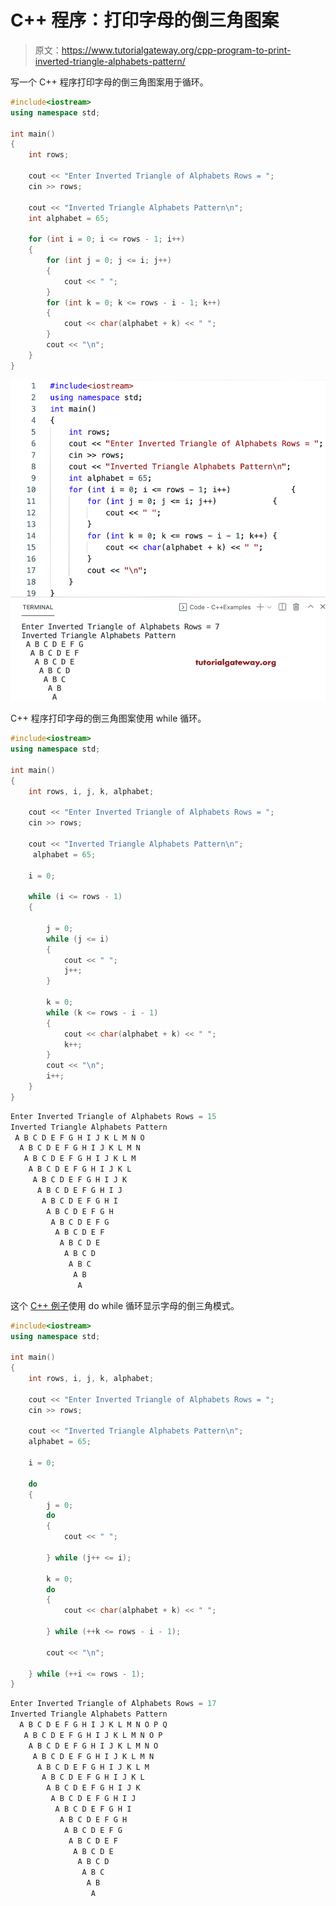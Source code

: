 # C++ 程序：打印字母的倒三角图案

> 原文：<https://www.tutorialgateway.org/cpp-program-to-print-inverted-triangle-alphabets-pattern/>

写一个 C++ 程序打印字母的倒三角图案用于循环。

```cpp
#include<iostream>
using namespace std;

int main()
{
	int rows;

	cout << "Enter Inverted Triangle of Alphabets Rows = ";
	cin >> rows;

	cout << "Inverted Triangle Alphabets Pattern\n";
	int alphabet = 65;

	for (int i = 0; i <= rows - 1; i++)
	{
		for (int j = 0; j <= i; j++)
		{
			cout << " ";
		}
		for (int k = 0; k <= rows - i - 1; k++)
		{
			cout << char(alphabet + k) << " ";
		}
		cout << "\n";
	}
}
```

![C++ Program to Print Inverted Triangle Alphabets Pattern](img/0fee1cf22fb0f22c82ac39a300385228.png)

C++ 程序打印字母的倒三角图案使用 while 循环。

```cpp
#include<iostream>
using namespace std;

int main()
{
	int rows, i, j, k, alphabet;

	cout << "Enter Inverted Triangle of Alphabets Rows = ";
	cin >> rows;

	cout << "Inverted Triangle Alphabets Pattern\n";
	 alphabet = 65;

	i = 0;

	while (i <= rows - 1)
	{

		j = 0;
		while (j <= i)
		{
			cout << " ";
			j++;
		}

		k = 0;
		while (k <= rows - i - 1)
		{
			cout << char(alphabet + k) << " ";
			k++;
		}
		cout << "\n";
		i++;
	}
}
```

```cpp
Enter Inverted Triangle of Alphabets Rows = 15
Inverted Triangle Alphabets Pattern
 A B C D E F G H I J K L M N O 
  A B C D E F G H I J K L M N 
   A B C D E F G H I J K L M 
    A B C D E F G H I J K L 
     A B C D E F G H I J K 
      A B C D E F G H I J 
       A B C D E F G H I 
        A B C D E F G H 
         A B C D E F G 
          A B C D E F 
           A B C D E 
            A B C D 
             A B C 
              A B 
               A 
```

这个 [C++ 例子](https://www.tutorialgateway.org/cpp-programs/)使用 do while 循环显示字母的倒三角模式。

```cpp
#include<iostream>
using namespace std;

int main()
{
	int rows, i, j, k, alphabet;

	cout << "Enter Inverted Triangle of Alphabets Rows = ";
	cin >> rows;

	cout << "Inverted Triangle Alphabets Pattern\n";
	alphabet = 65;

	i = 0;

	do
	{
		j = 0;
		do
		{
			cout << " ";

		} while (j++ <= i);

		k = 0;
		do
		{
			cout << char(alphabet + k) << " ";

		} while (++k <= rows - i - 1);

		cout << "\n";

	} while (++i <= rows - 1);
}
```

```cpp
Enter Inverted Triangle of Alphabets Rows = 17
Inverted Triangle Alphabets Pattern
  A B C D E F G H I J K L M N O P Q 
   A B C D E F G H I J K L M N O P 
    A B C D E F G H I J K L M N O 
     A B C D E F G H I J K L M N 
      A B C D E F G H I J K L M 
       A B C D E F G H I J K L 
        A B C D E F G H I J K 
         A B C D E F G H I J 
          A B C D E F G H I 
           A B C D E F G H 
            A B C D E F G 
             A B C D E F 
              A B C D E 
               A B C D 
                A B C 
                 A B 
                  A 
```